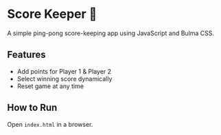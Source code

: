 # Score Keeper 🏓
A simple ping-pong score-keeping app using JavaScript and Bulma CSS.

## Features
- Add points for Player 1 & Player 2
- Select winning score dynamically
- Reset game at any time

## How to Run
Open `index.html` in a browser.
